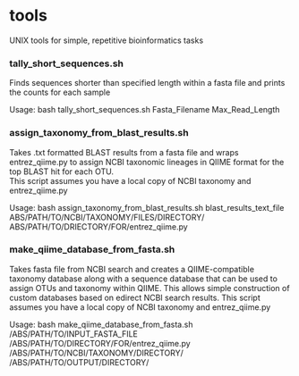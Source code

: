 # tools
UNIX tools for simple, repetitive bioinformatics tasks

### tally_short_sequences.sh
Finds sequences shorter than specified length within a fasta file and prints the counts for each sample

Usage: bash tally_short_sequences.sh Fasta_Filename Max_Read_Length

### assign_taxonomy_from_blast_results.sh
Takes .txt formatted BLAST results from a fasta file and wraps entrez_qiime.py to assign NCBI taxonomic lineages in QIIME format for the top BLAST hit for each OTU.  
This script assumes you have a local copy of NCBI taxonomy and entrez_qiime.py

Usage: bash assign_taxonomy_from_blast_results.sh blast_results_text_file	ABS/PATH/TO/NCBI/TAXONOMY/FILES/DIRECTORY/ ABS/PATH/TO/DRIECTORY/FOR/entrez_qiime.py

### make_qiime_database_from_fasta.sh
Takes fasta file from NCBI search and creates a QIIME-compatible taxonomy database along with a sequence database that can be used to assign OTUs and taxonomy within QIIME.  This allows simple construction of custom databases based on edirect NCBI search results.
This script assumes you have a local copy of NCBI taxonomy and entrez_qiime.py

Usage: bash make_qiime_database_from_fasta.sh /ABS/PATH/TO/INPUT_FASTA_FILE /ABS/PATH/TO/DIRECTORY/FOR/entrez_qiime.py /ABS/PATH/TO/NCBI/TAXONOMY/DIRECTORY/ 	/ABS/PATH/TO/OUTPUT/DIRECTORY/
